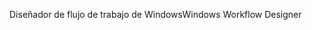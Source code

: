 <span data-ttu-id="da084-101">Diseñador de flujo de trabajo de Windows</span><span class="sxs-lookup"><span data-stu-id="da084-101">Windows Workflow Designer</span></span>